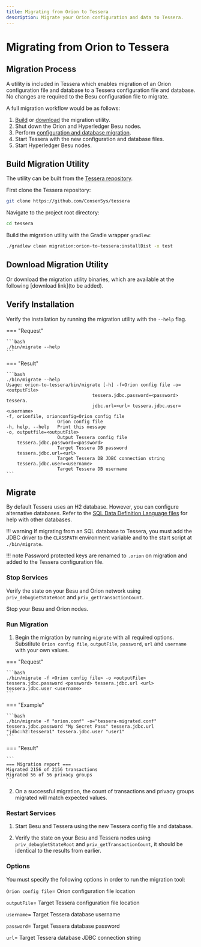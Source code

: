 ```yaml
---
title: Migrating from Orion to Tessera
description: Migrate your Orion configuration and data to Tessera.
---
```


# Migrating from Orion to Tessera

## Migration Process

A utility is included in Tessera which enables migration of an Orion configuration
file and database to a Tessera configuration file and database. No changes are required to the Besu configuration file to migrate.

A full migration workflow would be as follows:

1. [Build](#build-migration-utility) or [download](#download-migration-utility) the migration utility.
2. Shut down the Orion and Hyperledger Besu nodes.
3. Perform [configuration and database migration](#migrate).
4. Start Tessera with the new configuration and database files.
5. Start Hyperledger Besu nodes.

## Build Migration Utility

The utility can be built from the [Tessera repository](https://github.com/ConsenSys/tessera/).

First clone the Tessera repository:
```bash
git clone https://github.com/ConsenSys/tessera
```
Navigate to the project root directory:
```bash
cd tessera
```
Build the migration utility with the Gradle wrapper `gradlew`:
```bash
./gradlew clean migration:orion-to-tessera:installDist -x test
```

## Download Migration Utility

Or download the migration utility binaries, which are available at the following [download link](to be added).

## Verify Installation

Verify the installation by running the migration utility with the `--help` flag.

=== "Request"

    ```bash
    ./bin/migrate --help
    ```

=== "Result"

    ```bash
    ./bin/migrate --help
    Usage: orion-to-tessera/bin/migrate [-h] -f=Orion config file -o=<outputFile>
                                    tessera.jdbc.password=<password> tessera.
                                    jdbc.url=<url> tessera.jdbc.user=<username>
    -f, orionfile, orionconfig=Orion config file
                       Orion config file
    -h, help, --help   Print this message
    -o, outputfile=<outputFile>
                       Output Tessera config file
        tessera.jdbc.password=<password>
                       Target Tessera DB password
        tessera.jdbc.url=<url>
                       Target Tessera DB JDBC connection string
        tessera.jdbc.user=<username>
                       Target Tessera DB username
    ```

## Migrate

By default Tessera uses an H2 database. However, you can configure alternative databases.
Refer to the [SQL Data Definition Language files](https://github.com/consensys/tessera/tree/master/ddls/create-table)
for help with other databases.

!!! warning
    If migrating from an SQL database to Tessera, you must add the JDBC driver
    to the `CLASSPATH` environment variable and to the start script at `./bin/migrate`.

!!! note
    Password protected keys are renamed to `.orion` on migration and added to the Tessera configuration file.

### Stop Services

Verify the state on your Besu and Orion network using `priv_debugGetStateRoot` and `priv_getTransactionCount`.

Stop your Besu and Orion nodes.

### Run Migration

1. Begin the migration by running `migrate` with all required options.
Substitute `Orion config file`, `outputFile`, `password`, `url` and `username` with your own values.

=== "Request"

    ```bash
    ./bin/migrate -f <Orion config file> -o <outputFile> tessera.jdbc.password <password> tessera.jdbc.url <url> tessera.jdbc.user <username>
    ```

=== "Example"

    ```bash
    ./bin/migrate -f "orion.conf" -o="tessera-migrated.conf" tessera.jdbc.password "My Secret Pass" tessera.jdbc.url "jdbc:h2:tessera1" tessera.jdbc.user "user1"
    ```

=== "Result"

    ```
    === Migration report ===
    Migrated 2156 of 2156 transactions
    Migrated 56 of 56 privacy groups
    ```

2. On a successful migration, the count of transactions and privacy groups migrated will match expected values.

### Restart Services

1. Start Besu and Tessera using the new Tessera config file and database.

2. Verify the state on your Besu and Tessera nodes using `priv_debugGetStateRoot` and `priv_getTransactionCount`, it should be identical to the results from earlier.

### Options

You must specify the following options in order to run the migration tool:

`Orion config file`= Orion configuration file location

`outputFile`= Target Tessera configuration file location

`username`= Target Tessera database username

`password`= Target Tessera database password

`url`= Target Tessera database JDBC connection string
